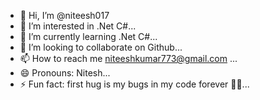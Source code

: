 



- 👋 Hi, I’m @niteesh017
- 👀 I’m interested in .Net C#...
- 🌱 I’m currently learning .Net C#...
- 💞️ I’m looking to collaborate on Github...
- 📫 How to reach me niteeshkumar773@gmail.com ...
- 😄 Pronouns: Nitesh...
- ⚡ Fun fact: first hug is my bugs in my code forever 🤣😂...

<!---
niteesh017/niteesh017 is a ✨ special ✨ repository because its `README.md` (this file) appears on your GitHub profile.
You can click the Preview link to take a look at your changes.
--->
